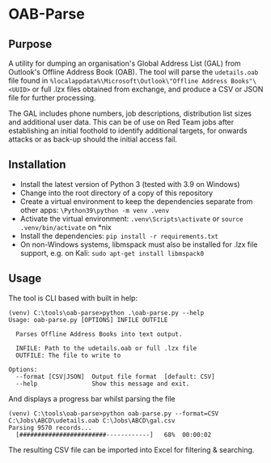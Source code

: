 OAB-Parse
=========

Purpose
-------
A utility for dumping an organisation's Global Address List (GAL) from Outlook's Offline Address Book (OAB).
The tool will parse the `udetails.oab` file found in `%localappdata%\Microsoft\Outlook\"Offline Address Books"\<UUID>` 
or full .lzx files obtained from exchange, and produce a CSV or JSON file for further processing.

The GAL includes phone numbers, job descriptions, distribution list sizes and additional user data.
This can be of use on Red Team jobs after establishing an initial foothold to identify
additional targets, for onwards attacks or as back-up should the initial access fail.


Installation
------------

* Install the latest version of Python 3 (tested with 3.9 on Windows)
* Change into the root directory of a copy of this repository
* Create a virtual environment to keep the dependencies separate from other apps: `\Python39\python -m venv .venv`
* Activate the virtual environment: `.venv\Scripts\activate` or `source .venv/bin/activate` on *nix
* Install the dependencies: `pip install -r requirements.txt`
* On non-Windows systems, libmspack must also be installed for .lzx file support, e.g. on Kali: `sudo apt-get install libmspack0`

Usage
-----
The tool is CLI based with built in help:
```
(venv) C:\tools\oab-parse>python .\oab-parse.py --help
Usage: oab-parse.py [OPTIONS] INFILE OUTFILE

  Parses Offline Address Books into text output.

  INFILE: Path to the udetails.oab or full .lzx file
  OUTFILE: The file to write to

Options:
  --format [CSV|JSON]  Output file format  [default: CSV]
  --help               Show this message and exit.
```

And displays a progress bar whilst parsing the file

```
(venv) C:\tools\oab-parse>python oab-parse.py --format=CSV C:\Jobs\ABCD\udetails.oab C:\Jobs\ABCD\gal.csv
Parsing 9570 records...
  [########################------------]   68%  00:00:02

```

The resulting CSV file can be imported into Excel for filtering & searching.